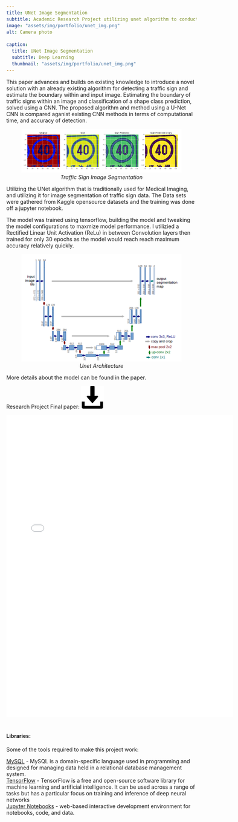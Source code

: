 ```yaml
---
title: UNet Image Segmentation
subtitle: Academic Research Project utilizing unet algorithm to conduct image segmentation aganist traffic light data
image: "assets/img/portfolio/unet_img.png"
alt: Camera photo

caption:
  title: UNet Image Segmentation
  subtitle: Deep Learning
  thumbnail: "assets/img/portfolio/unet_img.png"
---
```


<style> 
.noPadding { 
  margin: 0px !important;
  border: 0px solid brown; 
} 
</style> 

This paper advances and builds on existing knowledge to introduce a novel solution with an already existing algorithm for detecting a traffic sign and estimate the boundary within and input image. Estimating the boundary of traffic signs within an image and classification of a shape class prediction, solved using a CNN. The proposed algorithm and method using a U-Net CNN is compared aganist existing CNN methods in terms of computational time, and accuracy of detection.

<figure style="text-align: center">
<img src="../assets/img/portfolio/unet_result.PNG" alt="Traffic Sign Image Segmentation" width="600" class="noPadding">
<figcaption style="text-align: center">
    <em> Traffic Sign Image Segmentation</em>
  </figcaption>
</figure>


Utilizing the UNet algorithm that is traditionally used for Medical Imaging, and utilizing it for image segmentation of traffic sign data. The Data sets were gathered from Kaggle opensource datasets and the training was done off a jupyter notebook.

The model was trained using tensorflow, building the model and tweaking the model configurations to maxmize model performance. I utilizied a Rectified Linear Unit Activation (ReLu) in between Convolution layers then trained for only 30 epochs as the model would reach reach maximum accuracy relatively quickly. 

<figure style="text-align: center">
<img src="assets/img/portfolio/unet_architecture.PNG" alt="UNet Model Architecture" width="600" class="noPadding">
<figcaption style="text-align: center">
    <em> Unet Architecture </em>
  </figcaption>
</figure>


More details about the model can be found in the paper.


Research Project Final paper: 
<a href="assets/resu/EE8204_Final_Report.pdf" download="">
  <img src="assets/img/download_icon.png" style="width:60px; height:60px;">
</a>

<embed src="assets/resu/EE8204_Final_Report.pdf" type="application/pdf" class="col-lg-12" width="600" height="800" />
        
<br />
<br />
<h4>Libraries:</h4>
Some of the tools required to make this project work: 
<br>

<a href="https://www.mysql.com/">MySQL</a> - MySQL is a domain-specific language used in programming and designed for managing data held in a relational database management system. <br>
<a href="https://www.tensorflow.org/">TensorFlow</a> - TensorFlow is a free and open-source software library for machine learning and artificial intelligence. It can be used across a range of tasks but has a particular focus on training and inference of deep neural networks <br>
<a href="https://jupyter.org/">Jupyter Notebooks</a> - web-based interactive development environment for notebooks, code, and data.<br>
